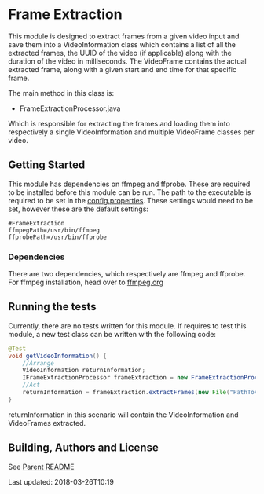 # Frame Extraction

This module is designed to extract frames from a given video input and save them into a VideoInformation class which contains a list of all the extracted frames, the UUID of the video (if applicable) along with the duration of the video in milliseconds.
The VideoFrame contains the actual extracted frame, along with a given start and end time for that specific frame.

The main method in this class is:
 * FrameExtractionProcessor.java
 
Which is responsible for extracting the frames and loading them into respectively a single VideoInformation and multiple VideoFrame classes per video. 

## Getting Started

This module has dependencies on ffmpeg and ffprobe.
These are required to be installed before this module can be run.
The path to the executable is required to be set in the [config.properties](). 
These settings would need to be set, however these are the default settings:
```properties
#FrameExtraction
ffmpegPath=/usr/bin/ffmpeg
ffprobePath=/usr/bin/ffprobe

```

### Dependencies

There are two dependencies, which respectively are ffmpeg and ffprobe. 
For ffmpeg installation, head over to [ffmpeg.org](https://www.ffmpeg.org/download.html)

## Running the tests

Currently, there are no tests written for this module.
If requires to test this module, a new test class can be written with the following code:
```java
@Test
void getVideoInformation() {
    //Arrange
    VideoInformation returnInformation;
    IFrameExtractionProcessor frameExtraction = new FrameExtractionProcessor();
    //Act
    returnInformation = frameExtraction.extractFrames(new File("PathToVideo"));
}
```
returnInformation in this scenario will contain the VideoInformation and VideoFrames extracted.

## Building, Authors and License
See [Parent README](../README.md)

Last updated: 2018-03-26T10:19